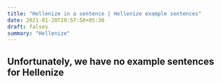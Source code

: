 ```yaml
---
title: "Hellenize in a sentence | Hellenize example sentences"
date: 2021-01-20T19:57:50+05:30
draft: falses
summary: "Hellenize"
---
```

## Unfortunately, we have no example sentences for Hellenize                 
